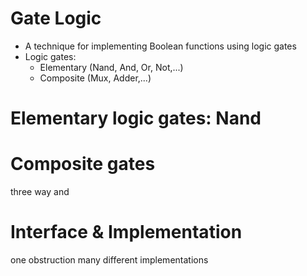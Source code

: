 # Gate Logic
- A technique for implementing Boolean functions using logic gates
- Logic gates:
	- Elementary (Nand, And, Or, Not,...)
	- Composite (Mux, Adder,...)

# Elementary logic gates: Nand


# Composite gates

three way and

# Interface & Implementation
one obstruction many different implementations